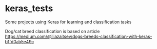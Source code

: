 # keras_tests
Some projects using Keras for learning and classification tasks

Dog/cat breed classification is based on article https://medium.com/@iliazaitsev/dogs-breeds-classification-with-keras-b1fd0ab5e49c
